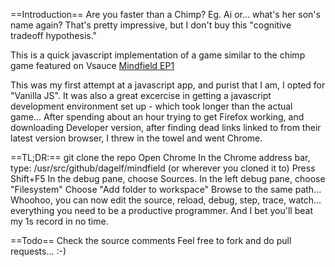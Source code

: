 ==Introduction==
Are you faster than a Chimp? Eg. Ai or... what's her son's name again? That's pretty impressive, but I don't buy this "cognitive tradeoff hypothesis."

This is a quick javascript implementation of a game similar to the chimp game featured on Vsauce [Mindfield EP1](https://www.youtube.com/watch?v=iqKdEhx-dD4)

This was my first attempt at a javascript app, and purist that I am, I opted for "Vanilla JS". It was also a great excercise in getting a javascript development environment set up - which took longer than the actual game... After spending about an hour trying to get Firefox working, and downloading Developer version, after finding dead links linked to from their latest version browser, I threw in the towel and went Chrome. 

==TL;DR:==
git clone the repo
Open Chrome
In the Chrome address bar, type: /usr/src/github/dagelf/mindfield (or wherever you cloned it to)
Press Shift+F5
In the debug pane, choose Sources.
In the left debug pane, choose "Filesystem"
Choose "Add folder to workspace"
Browse to the same path...
Whoohoo, you can now edit the source, reload, debug, step, trace, watch... everything you need to be a productive programmer. 
And I bet you'll beat my 1s record in no time. 

==Todo==
Check the source comments
Feel free to fork and do pull requests... :-) 
